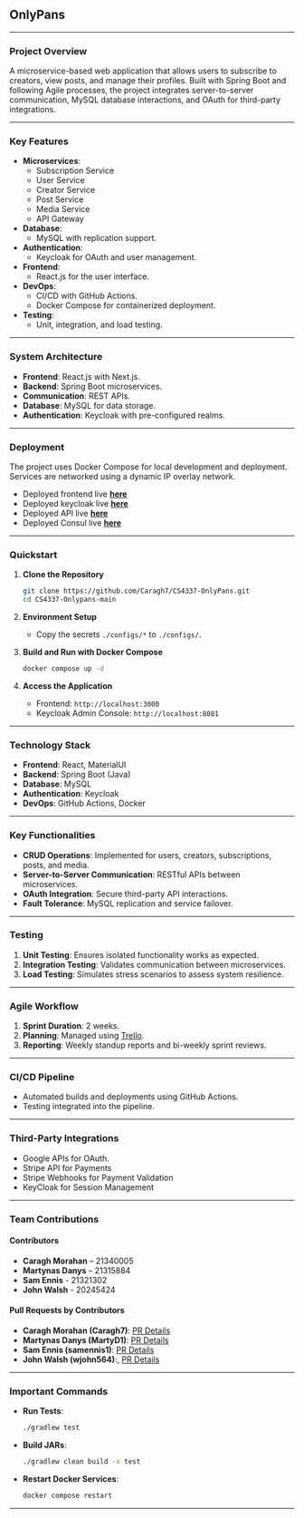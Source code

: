 ## **OnlyPans**

---

### **Project Overview**
A microservice-based web application that allows users to subscribe to creators, view posts, and manage their profiles. Built with Spring Boot and following Agile processes, the project integrates server-to-server communication, MySQL database interactions, and OAuth for third-party integrations.

---

### **Key Features**
- **Microservices**:
    - Subscription Service
    - User Service
    - Creator Service
    - Post Service
    - Media Service
    - API Gateway
- **Database**:
    - MySQL with replication support.
- **Authentication**:
    - Keycloak for OAuth and user management.
- **Frontend**:
    - React.js for the user interface.
- **DevOps**:
    - CI/CD with GitHub Actions.
    - Docker Compose for containerized deployment.
- **Testing**:
    - Unit, integration, and load testing.

---

### **System Architecture**
- **Frontend**: React.js with Next.js.
- **Backend**: Spring Boot microservices.
- **Communication**: REST APIs.
- **Database**: MySQL for data storage.
- **Authentication**: Keycloak with pre-configured realms.

---

### **Deployment**
The project uses Docker Compose for local development and deployment. Services are networked using a dynamic IP overlay network.

- Deployed frontend live **[here](https://uni-onlypans-frontend.kobos.studio)**
- Deployed keycloak live **[here](https://uni-onlypans-keycloak.kobos.studio)**
- Deployed API live  **[here](https://uni-onlypans-frontend.kobos.studio/api)**
- Deployed Consul live **[here](https://uni-onlypans-frontend.kobos.studio/consul)**

---

### **Quickstart**

1. **Clone the Repository**
   ```bash
   git clone https://github.com/Caragh7/CS4337-OnlyPans.git
   cd CS4337-Onlypans-main
   ```

2. **Environment Setup**
    - Copy the secrets `./configs/*` to `./configs/`.

3. **Build and Run with Docker Compose**
   ```bash
   docker compose up -d
   ```

4. **Access the Application**
    - Frontend: `http://localhost:3000`
    - Keycloak Admin Console: `http://localhost:8081`

---

### **Technology Stack**
- **Frontend**: React, MaterialUI
- **Backend**: Spring Boot (Java)
- **Database**: MySQL
- **Authentication**: Keycloak
- **DevOps**: GitHub Actions, Docker

---

### **Key Functionalities**
- **CRUD Operations**: Implemented for users, creators, subscriptions, posts, and media.
- **Server-to-Server Communication**: RESTful APIs between microservices.
- **OAuth Integration**: Secure third-party API interactions.
- **Fault Tolerance**: MySQL replication and service failover.

---

### **Testing**
1. **Unit Testing**: Ensures isolated functionality works as expected.
2. **Integration Testing**: Validates communication between microservices.
3. **Load Testing**: Simulates stress scenarios to assess system resilience.

---

### **Agile Workflow**
1. **Sprint Duration**: 2 weeks.
2. **Planning**: Managed using [Trello](https://trello.com/b/ihALjVHX/project-progress).
3. **Reporting**: Weekly standup reports and bi-weekly sprint reviews.

---

### **CI/CD Pipeline**
- Automated builds and deployments using GitHub Actions.
- Testing integrated into the pipeline.

---

### **Third-Party Integrations**
- Google APIs for OAuth.
- Stripe API for Payments
- Stripe Webhooks for Payment Validation
- KeyCloak for Session Management

---

### **Team Contributions**

#### **Contributors**
- **Caragh Morahan** – 21340005
- **Martynas Danys** – 21315884
- **Sam Ennis** - 21321302
- **John Walsh** - 20245424

#### **Pull Requests by Contributors**
- **Caragh Morahan (Caragh7)**: [PR Details](https://github.com/Caragh7/CS4337-OnlyPans/pulls?q=is%3Apr+author%3ACaragh7)
- **Martynas Danys (MartyD1)**: [PR Details](https://github.com/Caragh7/CS4337-OnlyPans/pulls?q=is%3Apr+author%3AMartyD1)
- **Sam Ennis (samennis1)**: [PR Details](https://github.com/Caragh7/CS4337-OnlyPans/pulls?q=is%3Apr+author%3Asamennis1)
- **John Walsh (wjohn564)**:, [PR Details](https://github.com/Caragh7/CS4337-OnlyPans/pulls?q=is%3Apr+author%3Awjohn564)

---

### **Important Commands**
- **Run Tests**:
  ```bash
  ./gradlew test
  ```
- **Build JARs**:
  ```bash
  ./gradlew clean build -x test
  ```
- **Restart Docker Services**:
  ```bash
  docker compose restart
  ```

---